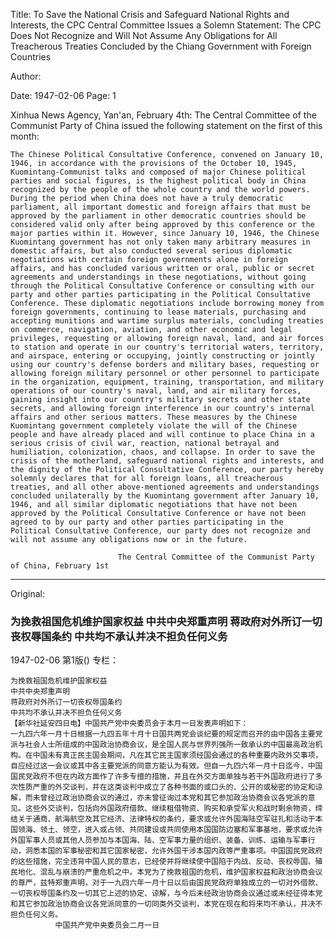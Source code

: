 Title: To Save the National Crisis and Safeguard National Rights and Interests, the CPC Central Committee Issues a Solemn Statement: The CPC Does Not Recognize and Will Not Assume Any Obligations for All Treacherous Treaties Concluded by the Chiang Government with Foreign Countries

Author:

Date: 1947-02-06
Page: 1

Xinhua News Agency, Yan'an, February 4th: The Central Committee of the Communist Party of China issued the following statement on the first of this month:

	The Chinese Political Consultative Conference, convened on January 10, 1946, in accordance with the provisions of the October 10, 1945, Kuomintang-Communist talks and composed of major Chinese political parties and social figures, is the highest political body in China recognized by the people of the whole country and the world powers. During the period when China does not have a truly democratic parliament, all important domestic and foreign affairs that must be approved by the parliament in other democratic countries should be considered valid only after being approved by this conference or the major parties within it. However, since January 10, 1946, the Chinese Kuomintang government has not only taken many arbitrary measures in domestic affairs, but also conducted several serious diplomatic negotiations with certain foreign governments alone in foreign affairs, and has concluded various written or oral, public or secret agreements and understandings in these negotiations, without going through the Political Consultative Conference or consulting with our party and other parties participating in the Political Consultative Conference. These diplomatic negotiations include borrowing money from foreign governments, continuing to lease materials, purchasing and accepting munitions and wartime surplus materials, concluding treaties on commerce, navigation, aviation, and other economic and legal privileges, requesting or allowing foreign naval, land, and air forces to station and operate in our country's territorial waters, territory, and airspace, entering or occupying, jointly constructing or jointly using our country's defense borders and military bases, requesting or allowing foreign military personnel or other personnel to participate in the organization, equipment, training, transportation, and military operations of our country's naval, land, and air military forces, gaining insight into our country's military secrets and other state secrets, and allowing foreign interference in our country's internal affairs and other serious matters. These measures by the Chinese Kuomintang government completely violate the will of the Chinese people and have already placed and will continue to place China in a serious crisis of civil war, reaction, national betrayal and humiliation, colonization, chaos, and collapse. In order to save the crisis of the motherland, safeguard national rights and interests, and the dignity of the Political Consultative Conference, our party hereby solemnly declares that for all foreign loans, all treacherous treaties, and all other above-mentioned agreements and understandings concluded unilaterally by the Kuomintang government after January 10, 1946, and all similar diplomatic negotiations that have not been approved by the Political Consultative Conference or have not been agreed to by our party and other parties participating in the Political Consultative Conference, our party does not recognize and will not assume any obligations now or in the future.

							The Central Committee of the Communist Party of China, February 1st



<hr /> 

Original: 


### 为挽救祖国危机维护国家权益  中共中央郑重声明  蒋政府对外所订一切丧权辱国条约  中共均不承认并决不担负任何义务

1947-02-06
第1版()
专栏：

    为挽救祖国危机维护国家权益
    中共中央郑重声明
    蒋政府对外所订一切丧权辱国条约
    中共均不承认并决不担负任何义务
    【新华社延安四日电】中国共产党中央委员会于本月一日发表声明如下：
    一九四六年一月十日根据一九四五年十月十日国共两党会谈纪要的规定而召开的由中国各主要党派与社会人士所组成的中国政治协商会议，是全国人民与世界列强所一致承认的中国最高政治机构。在中国未有真正民主国会期间，凡在其它民主国家须经国会通过的各种重要内政外交事项，自应经过这一会议或其中各主要党派的同意方能认为有效。但自一九四六年一月十日迄今，中国国民党政府不但在内政方面作了许多专擅的措施，并且在外交方面单独与若干外国政府进行了多次性质严重的外交谈判，并在这类谈判中成立了各种书面的或口头的、公开的或秘密的协定和谅解，而未曾经过政治协商会议的通过，亦未曾征询过本党和其它参加政治协商会议各党派的意见。这些外交谈判，包括向外国政府借款、继续租借物资、购买和承受军火和战时剩余物资，缔结关于通商、航海航空及其它经济、法律特权的条约，要求或允许外国海陆空军驻扎和活动于本国领海、领土、领空，进入或占领、共同建设或共同使用本国国防边塞和军事基地，要求或允许外国军事人员或其他人员参加与本国海、陆、空军事力量的组织、装备、训练、运输与军事行动，洞悉本国的军事秘密和其它国家秘密，允许外国干涉本国内政等严重事项。中国国民党政府的这些措施，完全违背中国人民的意志，已经使并将继续使中国陷于内战、反动、丧权辱国、殖民地化、混乱与崩溃的严重危机之中。本党为了挽救祖国的危机，维护国家权益和政治协商会议的尊严，兹特郑重声明，对于一九四六年一月十日以后由国民党政府单独成立的一切对外借款、一切丧权辱国条约及一切其它上述的协定、谅解，与今后未经政治协商会议通过或未经征得本党和其它参加政治协商会议各党派同意的一切同类外交谈判，本党在现在和将来均不承认，并决不担负任何义务。
              中国共产党中央委员会二月一日
